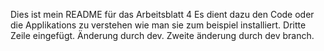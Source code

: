 Dies ist mein README für das Arbeitsblatt 4
Es dient dazu den Code oder die Applikations zu verstehen wie man sie zum beispiel installiert.
Dritte Zeile eingefügt.
Änderung durch dev.
Zweite änderung durch dev branch.
